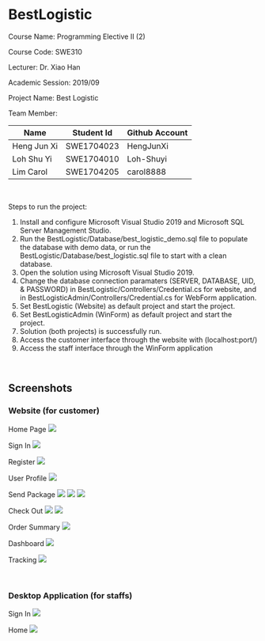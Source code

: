 # BestLogistic
Course Name: Programming Elective II (2)

Course Code: SWE310

Lecturer: Dr. Xiao Han

Academic Session: 2019/09


Project Name: Best Logistic


Team Member:

Name | Student Id | Github Account
--- | --- | ---
Heng Jun Xi | SWE1704023 | HengJunXi
Loh Shu Yi | SWE1704010 | Loh-Shuyi
Lim Carol | SWE1704205 | carol8888

<br />

Steps to run the project:
1) Install and configure Microsoft Visual Studio 2019 and Microsoft SQL Server
   Management Studio.
2) Run the BestLogistic/Database/best_logistic_demo.sql file to populate the 
   database with demo data, or 
   run the BestLogistic/Database/best_logistic.sql file to start with a clean
   database.
3) Open the solution using Microsoft Visual Studio 2019.
4) Change the database connection paramaters (SERVER, DATABASE, UID, & PASSWORD) 
   in BestLogistic/Controllers/Credential.cs for website, and in 
   BestLogisticAdmin/Controllers/Credential.cs for WebForm application.
5) Set BestLogistic (Website) as default project and start the project.
6) Set BestLogisticAdmin (WinForm) as default project and start the project.
7) Solution (both projects) is successfully run.
8) Access the customer interface through the website with (localhost:port/)
9) Access the staff interface through the WinForm application

<br />

## Screenshots

### Website (for customer)

Home Page
![](/screenshots/home.png)

Sign In
![](/screenshots/sign-in.png)

Register
![](/screenshots/register.png)

User Profile
![](/screenshots/profile.png)

Send Package
![](/screenshots/send-package.png)
![](/screenshots/send-package2.png)
![](/screenshots/send-package3.png)

Check Out
![](/screenshots/check-out.png)
![](/screenshots/check-out2.png)

Order Summary
![](/screenshots/order-summary.png)

Dashboard
![](/screenshots/dashboard.png)

Tracking
![](/screenshots/tracking.png)

<br />

### Desktop Application (for staffs)
Sign In
![](/screenshots/management-login.png)

Home
![](/screenshots/management-home.png)
